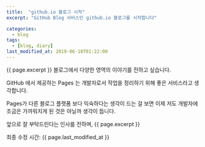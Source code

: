 ```yaml
---
title:  "github.io 블로그 시작"
excerpt: "GitHub Blog 서비스인 github.io 블로그를 시작합니다"

categories:
  - blog
tags:
  - [blog, diary]
last_modified_at: 2019-06-18T01:22:00
---
```


<!-- GitHub Blog 서비스인 github.io 블로그를 시작합니다. -->
{{ page.excerpt }}
블로그에서 다양한 영역의 이야기를 전하고 싶습니다.

GitHub 에서 제공하는 Pages 는 개발자로서 작업을 정리하기 위해 좋은 서비스라고 생각합니다.

Pages가 다른 블로그 플랫폼 보다 익숙하다는 생각이 드는 걸 보면 이제 저도 개발자에 조금은 가까워지게 된 것은 아닐까 생각이 듭니다.

앞으로 잘 부탁드린다는 인사를 전하며,
{{ page.excerpt }}

최종 수정 시간: {{ page.last_modified_at }}
